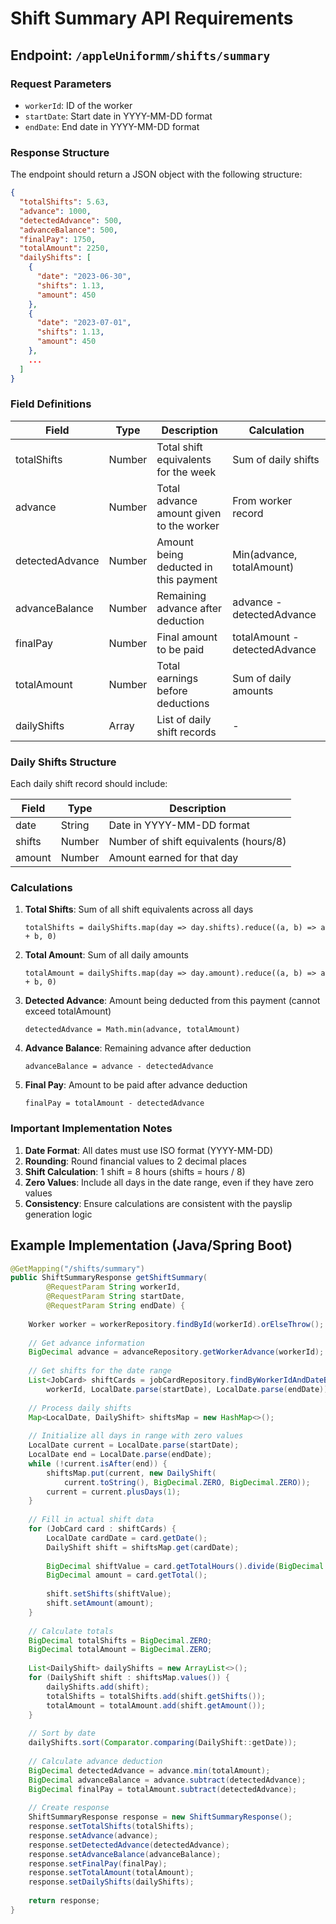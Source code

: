 # Shift Summary API Requirements

## Endpoint: `/appleUniformm/shifts/summary`

### Request Parameters
- `workerId`: ID of the worker
- `startDate`: Start date in YYYY-MM-DD format
- `endDate`: End date in YYYY-MM-DD format

### Response Structure
The endpoint should return a JSON object with the following structure:

```json
{
  "totalShifts": 5.63,
  "advance": 1000,
  "detectedAdvance": 500, 
  "advanceBalance": 500,
  "finalPay": 1750,
  "totalAmount": 2250,
  "dailyShifts": [
    {
      "date": "2023-06-30",
      "shifts": 1.13,
      "amount": 450
    },
    {
      "date": "2023-07-01",
      "shifts": 1.13,
      "amount": 450
    },
    ...
  ]
}
```

### Field Definitions

| Field | Type | Description | Calculation |
|-------|------|-------------|-------------|
| totalShifts | Number | Total shift equivalents for the week | Sum of daily shifts |
| advance | Number | Total advance amount given to the worker | From worker record |
| detectedAdvance | Number | Amount being deducted in this payment | Min(advance, totalAmount) |
| advanceBalance | Number | Remaining advance after deduction | advance - detectedAdvance |
| finalPay | Number | Final amount to be paid | totalAmount - detectedAdvance |
| totalAmount | Number | Total earnings before deductions | Sum of daily amounts |
| dailyShifts | Array | List of daily shift records | - |

### Daily Shifts Structure

Each daily shift record should include:

| Field | Type | Description |
|-------|------|-------------|
| date | String | Date in YYYY-MM-DD format |
| shifts | Number | Number of shift equivalents (hours/8) |
| amount | Number | Amount earned for that day |

### Calculations

1. **Total Shifts**: Sum of all shift equivalents across all days
   ```
   totalShifts = dailyShifts.map(day => day.shifts).reduce((a, b) => a + b, 0)
   ```

2. **Total Amount**: Sum of all daily amounts
   ```
   totalAmount = dailyShifts.map(day => day.amount).reduce((a, b) => a + b, 0)
   ```

3. **Detected Advance**: Amount being deducted from this payment (cannot exceed totalAmount)
   ```
   detectedAdvance = Math.min(advance, totalAmount)
   ```

4. **Advance Balance**: Remaining advance after deduction
   ```
   advanceBalance = advance - detectedAdvance
   ```

5. **Final Pay**: Amount to be paid after advance deduction
   ```
   finalPay = totalAmount - detectedAdvance
   ```

### Important Implementation Notes

1. **Date Format**: All dates must use ISO format (YYYY-MM-DD)
2. **Rounding**: Round financial values to 2 decimal places
3. **Shift Calculation**: 1 shift = 8 hours (shifts = hours / 8)
4. **Zero Values**: Include all days in the date range, even if they have zero values
5. **Consistency**: Ensure calculations are consistent with the payslip generation logic

## Example Implementation (Java/Spring Boot)

```java
@GetMapping("/shifts/summary")
public ShiftSummaryResponse getShiftSummary(
        @RequestParam String workerId,
        @RequestParam String startDate,
        @RequestParam String endDate) {
    
    Worker worker = workerRepository.findById(workerId).orElseThrow();
    
    // Get advance information
    BigDecimal advance = advanceRepository.getWorkerAdvance(workerId);
    
    // Get shifts for the date range
    List<JobCard> shiftCards = jobCardRepository.findByWorkerIdAndDateBetween(
        workerId, LocalDate.parse(startDate), LocalDate.parse(endDate));
    
    // Process daily shifts
    Map<LocalDate, DailyShift> shiftsMap = new HashMap<>();
    
    // Initialize all days in range with zero values
    LocalDate current = LocalDate.parse(startDate);
    LocalDate end = LocalDate.parse(endDate);
    while (!current.isAfter(end)) {
        shiftsMap.put(current, new DailyShift(
            current.toString(), BigDecimal.ZERO, BigDecimal.ZERO));
        current = current.plusDays(1);
    }
    
    // Fill in actual shift data
    for (JobCard card : shiftCards) {
        LocalDate cardDate = card.getDate();
        DailyShift shift = shiftsMap.get(cardDate);
        
        BigDecimal shiftValue = card.getTotalHours().divide(BigDecimal.valueOf(8), 2, RoundingMode.HALF_UP);
        BigDecimal amount = card.getTotal();
        
        shift.setShifts(shiftValue);
        shift.setAmount(amount);
    }
    
    // Calculate totals
    BigDecimal totalShifts = BigDecimal.ZERO;
    BigDecimal totalAmount = BigDecimal.ZERO;
    
    List<DailyShift> dailyShifts = new ArrayList<>();
    for (DailyShift shift : shiftsMap.values()) {
        dailyShifts.add(shift);
        totalShifts = totalShifts.add(shift.getShifts());
        totalAmount = totalAmount.add(shift.getAmount());
    }
    
    // Sort by date
    dailyShifts.sort(Comparator.comparing(DailyShift::getDate));
    
    // Calculate advance deduction
    BigDecimal detectedAdvance = advance.min(totalAmount);
    BigDecimal advanceBalance = advance.subtract(detectedAdvance);
    BigDecimal finalPay = totalAmount.subtract(detectedAdvance);
    
    // Create response
    ShiftSummaryResponse response = new ShiftSummaryResponse();
    response.setTotalShifts(totalShifts);
    response.setAdvance(advance);
    response.setDetectedAdvance(detectedAdvance);
    response.setAdvanceBalance(advanceBalance);
    response.setFinalPay(finalPay);
    response.setTotalAmount(totalAmount);
    response.setDailyShifts(dailyShifts);
    
    return response;
}
``` 